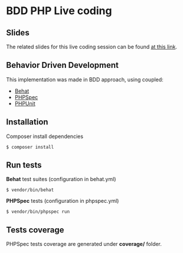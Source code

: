 # BDD PHP Live coding

## Slides

The related slides for this live coding session can be found [at this link](http://slides.com/ekkinox/bdd-with-php).

## Behavior Driven Development

This implementation was made in BDD approach, using coupled:
- [Behat](http://behat.org)
- [PHPSpec](http://www.phpspec.net)
- [PHPUnit](https://phpunit.de)

## Installation

Composer install dependencies
```
$ composer install
```

## Run tests

**Behat** test suites (configuration in behat.yml)
```
$ vendor/bin/behat
```

**PHPSpec** tests (configuration in phpspec.yml)
```
$ vendor/bin/phpspec run
```

## Tests coverage

PHPSpec tests coverage are generated under **coverage/** folder.